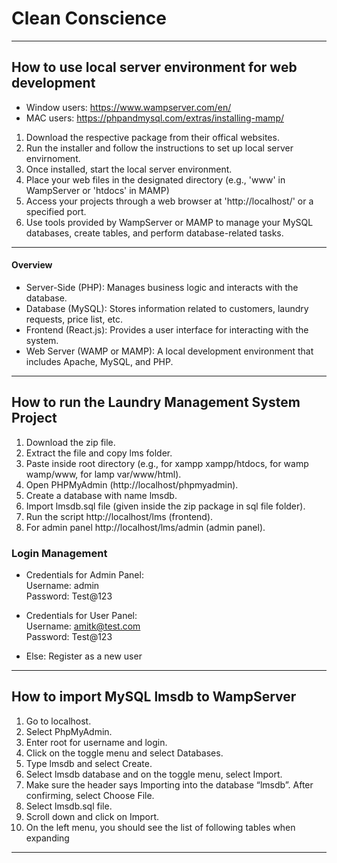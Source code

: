 # Clean Conscience

---
## How to use local server environment for web development

* Window users: https://www.wampserver.com/en/ <br />
* MAC users: https://phpandmysql.com/extras/installing-mamp/

1. Download the respective package from their offical websites.
2. Run the installer and follow the instructions to set up local server envirnoment. 
3. Once installed, start the local server environment. 
4. Place your web files in the designated directory (e.g., 'www' in WampServer or 'htdocs' in MAMP)
5. Access your projects through a web browser at 'http://localhost/' or a specified port.
6. Use tools provided by WampServer or MAMP to manage your MySQL databases, create tables, and perform database-related tasks. 

---
#### Overview

* Server-Side (PHP): Manages business logic and interacts with the database.
* Database (MySQL): Stores information related to customers, laundry requests, price list, etc.
* Frontend (React.js): Provides a user interface for interacting with the system.
* Web Server (WAMP or MAMP): A local development environment that includes Apache, MySQL, and PHP.

---
## How to run the Laundry Management System Project

1. Download the zip file.
2. Extract the file and copy lms folder.
3. Paste inside root directory (e.g., for xampp xampp/htdocs, for wamp wamp/www, for lamp var/www/html).
4. Open PHPMyAdmin (http://localhost/phpmyadmin).
5. Create a database with name lmsdb.
6. Import lmsdb.sql file (given inside the zip package in sql file folder).
7. Run the script http://localhost/lms (frontend).
8. For admin panel http://localhost/lms/admin (admin panel).

### Login Management

* Credentials for Admin Panel: <br />
Username: admin <br />
Password: Test@123 <br />

* Credentials for User Panel: <br />
Username: amitk@test.com <br />
Password: Test@123 <br />

* Else: 
Register as a new user

---

## How to import MySQL lmsdb to WampServer

1. Go to localhost.
2. Select PhpMyAdmin.
3. Enter root for username and login.
4. Click on the toggle menu and select Databases.
5. Type lmsdb and select Create.
6. Select lmsdb database and on the toggle menu, select Import.
7. Make sure the header says Importing into the database “lmsdb”. After confirming, select Choose File.
8. Select lmsdb.sql file.
9. Scroll down and click on Import.
10. On the left menu, you should see the list of following tables when expanding 

---
